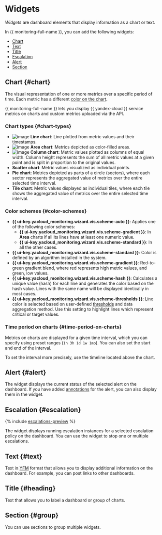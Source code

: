 # Widgets

_Widgets_ are dashboard elements that display information as a chart or text.

In {{ monitoring-full-name }}, you can add the following widgets:

* [Chart](#chart)
* [Text](#text)
* [Title](#heading)
* [Escalation](#escalation)
* [Alert](#alert)
* [Section](#group)

## Chart {#chart}

The visual representation of one or more metrics over a specific period of time. Each metric has a different [color on the chart](#color-schemes).

{{ monitoring-full-name }} lets you display {{ yandex-cloud }} service metrics on charts and custom metrics uploaded via the API.

### Chart types {#chart-types}

* ![image](../../../_assets/console-icons/chart-line.svg) **Line chart**: Line plotted from metric values and their timestamps.
* ![image](../../../_assets/console-icons/chart-area-stacked.svg) **Area chart**: Metrics depicted as color-filled areas.
* ![image](../../../_assets/console-icons/chart-column.svg) **Column chart**: Metric values plotted as columns of equal width. Column height represents the sum of all metric values at a given point and is split in proportion to the original values.
* **Scatter chart**: Metric values visualized as individual points.
* **Pie chart**: Metrics depicted as parts of a circle (sectors), where each sector represents the aggregated value of metrics over the entire selected time interval.
* **Tile chart**: Metric values displayed as individual tiles, where each tile shows the aggregated value of metrics over the entire selected time interval.

### Color schemes {#color-schemes}

* **{{ ui-key.yacloud_monitoring.wizard.vis.scheme-auto }}**: Applies one of the following color schemes:
  * **{{ ui-key.yacloud_monitoring.wizard.vis.scheme-gradient }}**: In **Area** charts if all its lines have at least one numeric value.
  * **{{ ui-key.yacloud_monitoring.wizard.vis.scheme-standard }}**: In all the other cases.
* **{{ ui-key.yacloud_monitoring.wizard.vis.scheme-standard }}**: Color is defined by an algorithm installed in the system.
* **{{ ui-key.yacloud_monitoring.wizard.vis.scheme-gradient }}**: Red-to-green gradient blend, where red represents high metric values, and green, low values.
* **{{ ui-key.yacloud_monitoring.wizard.vis.scheme-hash }}**: Calculates a unique value (hash) for each line and generates the color based on the hash value. Lines with the same name will be displayed identically in most cases.
* **{{ ui-key.yacloud_monitoring.wizard.vis.scheme-thresholds }}**: Line color is selected based on user-defined [thresholds](../../operations/dashboard/add-widget.md#thresholds) and data aggregation method. Use this setting to highlight lines which represent critical or target values.

### Time period on charts {#time-period-on-charts}

Metrics on charts are displayed for a given time interval, which you can specify using preset ranges (`1h 3h 1d 1w 1mo`). You can also set the start and end of the interval.

To set the interval more precisely, use the timeline located above the chart.

## Alert {#alert}

The widget displays the current status of the selected alert on the dashboard. If you have added [annotations](../alerting/annotation.md) for the alert, you can also display them in the widget.

## Escalation {#escalation}

{% include [escalations-preview](../../../_includes/monitoring/escalations-preview.md) %}

The widget displays running escalation instances for a selected escalation policy on the dashboard. You can use the widget to stop one or multiple escalations.

## Text {#text}
Text in [YFM](https://ydocs.tech/en/) format that allows you to display additional information on the dashboard. For example, you can post links to other dashboards.

## Title {#heading}
Text that allows you to label a dashboard or group of charts.

## Section {#group}
You can use sections to group multiple widgets.